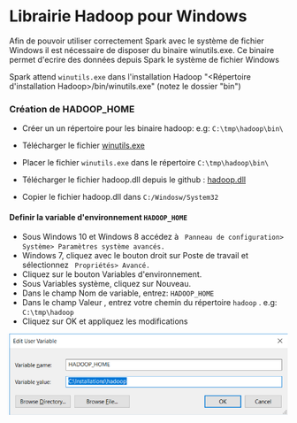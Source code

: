 # Librairie Hadoop pour Windows

Afin de pouvoir utiliser correctement Spark avec le système de fichier Windows il est nécessaire de disposer du binaire winutils.exe.
Ce binaire permet d'ecrire des données depuis Spark le système de fichier Windows

Spark attend ```winutils.exe``` dans l'installation Hadoop "<Répertoire d'installation Hadoop>/bin/winutils.exe" (notez le dossier "bin")

### Création de HADOOP_HOME

- Créer un un répertoire pour les binaire hadoop: e.g: ```C:\tmp\hadoop\bin\```
- Télécharger le fichier [winutils.exe](https://github.com/yacineab/ESGI-spark-core/blob/master/hadoop/bin/winutils.exe "hadoop home")
- Placer le fichier ```winutils.exe``` dans le répertoire ```C:\tmp\hadoop\bin\```

- Télécharger le fichier hadoop.dll depuis le github : [hadoop.dll](https://github.com/yacineab/ESGI-spark-core/blob/master/hadoop/bin/hadoop.dll "Download Hadoop.dll")  
-	Copier le fichier hadoop.dll dans `C:/Windosw/System32`



#### Definir la variable d'environnement ```HADOOP_HOME```

- Sous Windows 10 et Windows 8 accédez à ``` Panneau de configuration> Système> Paramètres système avancés.```
- Windows 7, cliquez avec le bouton droit sur Poste de travail et sélectionnez ``` Propriétés> Avancé.```
- Cliquez sur le bouton Variables d'environnement.
- Sous Variables système, cliquez sur Nouveau.
- Dans le champ Nom de variable, entrez: ```HADOOP_HOME ```
- Dans le champ Valeur , entrez votre chemin du répertoire ```hadoop``` . e.g: ```C:\tmp\hadoop```
- Cliquez sur OK et appliquez les modifications 

![Variables Environnement](https://github.com/yacineab/ESGI-spark-core/blob/master/hadoop/vehadoop.png)
